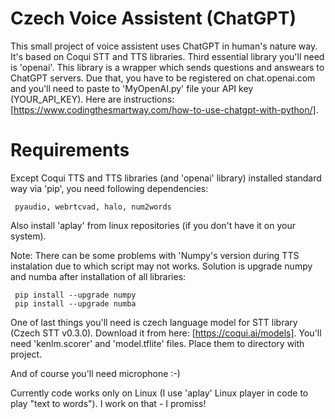 # Czech Voice Assistent (ChatGPT)

This small project of voice assistent uses ChatGPT in human's nature way. It's based on Coqui STT and TTS libraries. Third essential library you'll need is 'openai'. This library is a wrapper which sends questions and answears to ChatGPT servers. Due that, you have to be registered on chat.openai.com and you'll need to paste to 'MyOpenAI.py' file your API key (YOUR_API_KEY). Here are instructions: [https://www.codingthesmartway.com/how-to-use-chatgpt-with-python/]. 

# Requirements

Except Coqui TTS and TTS libraries (and 'openai' library) installed standard way via 'pip', you need following dependencies: 

     pyaudio, webrtcvad, halo, num2words
     
Also install 'aplay' from linux repositories (if you don't have it on your system).

Note: There can be some problems with 'Numpy's version during TTS instalation due to which script may not works. Solution is upgrade numpy and numba after installation of all libraries:

     pip install --upgrade numpy
     pip install --upgrade numba
     
One of last things you'll need is czech language model for STT library (Czech STT v0.3.0). Download it from here: [https://coqui.ai/models]. You'll need 'kenlm.scorer' and 'model.tflite' files. Place them to directory with project.  
     
And of course you'll need microphone :-)




Currently code works only on Linux (I use 'aplay' Linux player in code to play "text to words"). I work on that - I promiss!
